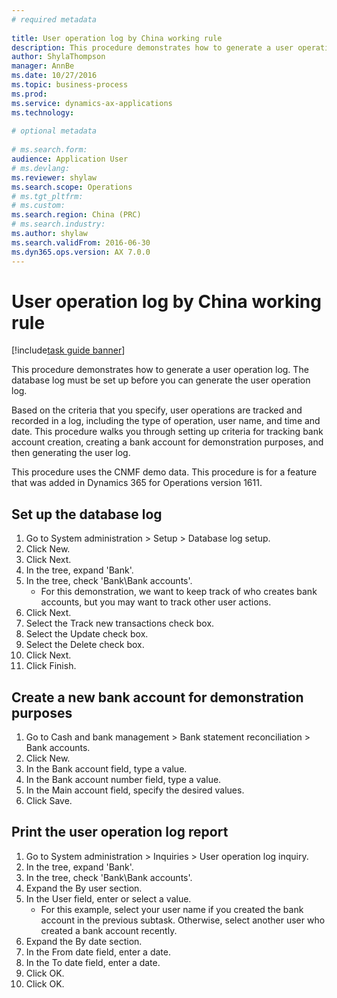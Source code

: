 ```yaml
--- 
# required metadata 
 
title: User operation log by China working rule
description: This procedure demonstrates how to generate a user operation log. 
author: ShylaThompson
manager: AnnBe 
ms.date: 10/27/2016
ms.topic: business-process 
ms.prod:  
ms.service: dynamics-ax-applications 
ms.technology:  
 
# optional metadata 
 
# ms.search.form:   
audience: Application User 
# ms.devlang:  
ms.reviewer: shylaw
ms.search.scope: Operations 
# ms.tgt_pltfrm:  
# ms.custom:  
ms.search.region: China (PRC)
# ms.search.industry: 
ms.author: shylaw
ms.search.validFrom: 2016-06-30 
ms.dyn365.ops.version: AX 7.0.0 
---
```

# User operation log by China working rule

[!include[task guide banner](../../includes/task-guide-banner.md)]

This procedure demonstrates how to generate a user operation log. The database log must be set up before you can generate the user operation log.  

Based on the criteria that you specify,  user operations are tracked and recorded in a log, including the type of operation, user name, and time and date. This procedure walks you through setting up criteria for tracking bank account creation, creating a bank account for demonstration purposes, and then generating the user log.

This procedure uses the CNMF demo data. This procedure is for a feature that was added in Dynamics 365 for Operations version 1611.


## Set up the database log
1. Go to System administration > Setup > Database log setup.
2. Click New.
3. Click Next.
4. In the tree, expand 'Bank'.
5. In the tree, check 'Bank\Bank accounts'.
    * For this demonstration, we want to keep track of who creates bank accounts, but you may want to track other user actions.  
6. Click Next.
7. Select the Track new transactions check box.
8. Select the Update check box.
9. Select the Delete check box.
10. Click Next.
11. Click Finish.

## Create a new bank account for demonstration purposes
1. Go to Cash and bank management > Bank statement reconciliation > Bank accounts.
2. Click New.
3. In the Bank account field, type a value.
4. In the Bank account number field, type a value.
5. In the Main account field, specify the desired values.
6. Click Save.

## Print the user operation log report
1. Go to System administration > Inquiries > User operation log inquiry.
2. In the tree, expand 'Bank'.
3. In the tree, check 'Bank\Bank accounts'.
4. Expand the By user section.
5. In the User field, enter or select a value.
    * For this example, select your user name if you created the bank account in the previous subtask. Otherwise, select another user who created a bank account recently.  
6. Expand the By date section.
7. In the From date field, enter a date.
8. In the To date field, enter a date.
9. Click OK.
10. Click OK.

